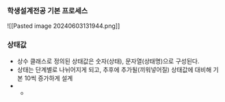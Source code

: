 
### 학생설계전공 기본 프로세스

![[Pasted image 20240603131944.png]]


### 상태값
- 상수 클래스로 정의된 상태값은 숫자(상태), 문자열(상태명)으로 구성된다.
- 상태는 단계별로 나뉘어지게 되고, 추후에 추가될(끼워넣어질) 상태값에 대비해 기본 10씩 증가하게 설계
-  
	- 